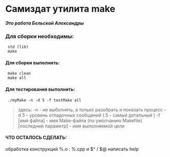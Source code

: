Самиздат утилита make
======================== 
***Это работа Бельской Александры*** 

### Для сборки необходимы:
     std (lib)
     make

#### Для сборки выполнить: 
     make clean 
     make all 

#### Для тестирования выполнить:
     ./myMake -n -d 5 -f testMake all
> здесь:
> -n - не выболнять, а только разобрать и показать процесс
> -d 5 - уровень отладочных сообщений ( 5 - самый детальный )
> -f [имя файла] - имя Make-файла (по умолчанию Makefile)
> [последний параметр] - имя выполняемой цели

#### ЧТО ОСТАЛОСЬ СДЕЛАТЬ:
  обработка конструкций %.o : %.cpp  и  $^ / $@
  написать help
 